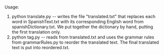 Usage: 

1) python translate.py -- writes the file "translated.txt" that replaces each word in SpanishText.txt with its corresponding English word from spanishDictionary.txt. We put together the dictionary by hand, putting the first translation only. 
2) python tag.py -- reads from translated.txt and uses the grammar rules from grammarRules.py to reorder the translated text. The final translated text is put into reordered.txt. 
